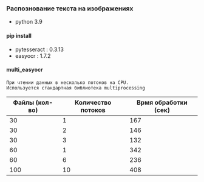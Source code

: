 ### Распознование текста на изображениях
- python 3.9

#### pip install
- pytesseract : 0.3.13
- easyocr : 1.7.2

#### multi_easyocr
    При чтении данных в несколько потоков на CPU. 
    Используется стандартная библиотека multiprocessing

| Файлы (кол-во) | Количество потоков | Врмя обработки (сек) |
|----------------|--------------------|----------------------|
| 30             | 1                  | 167                  |
| 30             | 2                  | 146                  |
| 30             | 3                  | 132                  |
| 60             | 1                  | 342                  |
| 60             | 6                  | 236                  |
| 100            | 10                 | 408                  |